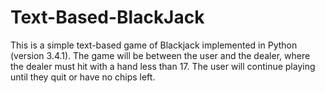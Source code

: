 Text-Based-BlackJack
====================

This is a simple text-based game of Blackjack implemented in Python (version 3.4.1). The game will be between the user and the dealer, where the dealer must hit with a hand less than 17. The user will continue playing until they quit or have no chips left.
